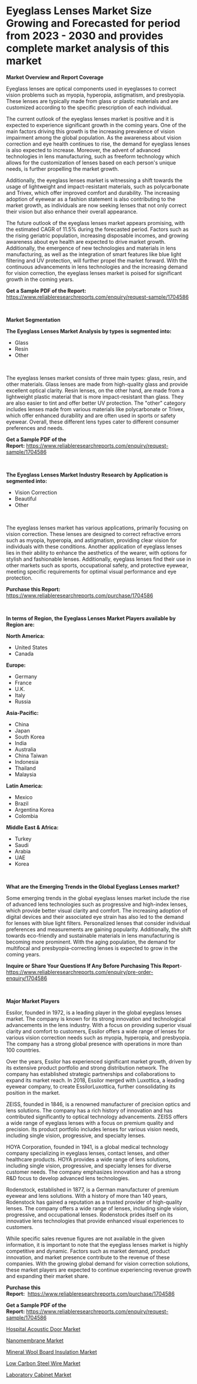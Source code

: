 <p><h1>Eyeglass Lenses Market Size Growing and Forecasted for period from 2023 - 2030 and provides complete market analysis of this market</h1></p><p><strong>Market Overview and Report Coverage</strong></p>
<p><p>Eyeglass lenses are optical components used in eyeglasses to correct vision problems such as myopia, hyperopia, astigmatism, and presbyopia. These lenses are typically made from glass or plastic materials and are customized according to the specific prescription of each individual.</p><p>The current outlook of the eyeglass lenses market is positive and it is expected to experience significant growth in the coming years. One of the main factors driving this growth is the increasing prevalence of vision impairment among the global population. As the awareness about vision correction and eye health continues to rise, the demand for eyeglass lenses is also expected to increase. Moreover, the advent of advanced technologies in lens manufacturing, such as freeform technology which allows for the customization of lenses based on each person's unique needs, is further propelling the market growth.</p><p>Additionally, the eyeglass lenses market is witnessing a shift towards the usage of lightweight and impact-resistant materials, such as polycarbonate and Trivex, which offer improved comfort and durability. The increasing adoption of eyewear as a fashion statement is also contributing to the market growth, as individuals are now seeking lenses that not only correct their vision but also enhance their overall appearance.</p><p>The future outlook of the eyeglass lenses market appears promising, with the estimated CAGR of 11.5% during the forecasted period. Factors such as the rising geriatric population, increasing disposable incomes, and growing awareness about eye health are expected to drive market growth. Additionally, the emergence of new technologies and materials in lens manufacturing, as well as the integration of smart features like blue light filtering and UV protection, will further propel the market forward. With the continuous advancements in lens technologies and the increasing demand for vision correction, the eyeglass lenses market is poised for significant growth in the coming years.</p></p>
<p><strong>Get a Sample PDF of the Report:</strong> <a href="https://www.reliableresearchreports.com/enquiry/request-sample/1704586">https://www.reliableresearchreports.com/enquiry/request-sample/1704586</a></p>
<p>&nbsp;</p>
<p><strong>Market Segmentation</strong></p>
<p><strong>The Eyeglass Lenses Market Analysis by types is segmented into:</strong></p>
<p><ul><li>Glass</li><li>Resin</li><li>Other</li></ul></p>
<p>&nbsp;</p>
<p><p>The eyeglass lenses market consists of three main types: glass, resin, and other materials. Glass lenses are made from high-quality glass and provide excellent optical clarity. Resin lenses, on the other hand, are made from a lightweight plastic material that is more impact-resistant than glass. They are also easier to tint and offer better UV protection. The "other" category includes lenses made from various materials like polycarbonate or Trivex, which offer enhanced durability and are often used in sports or safety eyewear. Overall, these different lens types cater to different consumer preferences and needs.</p></p>
<p><strong>Get a Sample PDF of the Report:</strong>&nbsp;<a href="https://www.reliableresearchreports.com/enquiry/request-sample/1704586">https://www.reliableresearchreports.com/enquiry/request-sample/1704586</a></p>
<p>&nbsp;</p>
<p><strong>The Eyeglass Lenses Market Industry Research by Application is segmented into:</strong></p>
<p><ul><li>Vision Correction</li><li>Beautiful</li><li>Other</li></ul></p>
<p>&nbsp;</p>
<p><p>The eyeglass lenses market has various applications, primarily focusing on vision correction. These lenses are designed to correct refractive errors such as myopia, hyperopia, and astigmatism, providing clear vision for individuals with these conditions. Another application of eyeglass lenses lies in their ability to enhance the aesthetics of the wearer, with options for stylish and fashionable lenses. Additionally, eyeglass lenses find their use in other markets such as sports, occupational safety, and protective eyewear, meeting specific requirements for optimal visual performance and eye protection.</p></p>
<p><strong>Purchase this Report:</strong>&nbsp; <a href="https://www.reliableresearchreports.com/purchase/1704586">https://www.reliableresearchreports.com/purchase/1704586</a></p>
<p>&nbsp;</p>
<p><strong>In terms of Region, the Eyeglass Lenses Market Players available by Region are:</strong></p>
<p>
    <p> <strong> North America: </strong>
        <ul>
            <li>United States</li>
            <li>Canada</li>
        </ul>
        </p> 
    <p> <strong> Europe: </strong>
        <ul>
            <li>Germany</li>
            <li>France</li>
            <li>U.K.</li>
            <li>Italy</li>
            <li>Russia</li>
        </ul>
        </p> 
    <p> <strong> Asia-Pacific: </strong>
        <ul>
            <li>China</li>
            <li>Japan</li>
            <li>South Korea</li>
            <li>India</li>
            <li>Australia</li>
            <li>China Taiwan</li>
            <li>Indonesia</li>
            <li>Thailand</li>
            <li>Malaysia</li>
        </ul>
        </p> 
    <p> <strong> Latin America: </strong>
        <ul>
            <li>Mexico</li>
            <li>Brazil</li>
            <li>Argentina Korea</li>
            <li>Colombia</li>
        </ul>
        </p> 
    <p> <strong> Middle East & Africa: </strong>
        <ul>
            <li>Turkey</li>
            <li>Saudi</li>
            <li>Arabia</li>
            <li>UAE</li>
            <li>Korea</li>
        </ul>
    </p>
    </p>
<p>&nbsp;</p>
<p><strong>What are the Emerging Trends in the Global Eyeglass Lenses market?</strong></p>
<p><p>Some emerging trends in the global eyeglass lenses market include the rise of advanced lens technologies such as progressive and high-index lenses, which provide better visual clarity and comfort. The increasing adoption of digital devices and their associated eye strain has also led to the demand for lenses with blue light filters. Personalized lenses that consider individual preferences and measurements are gaining popularity. Additionally, the shift towards eco-friendly and sustainable materials in lens manufacturing is becoming more prominent. With the aging population, the demand for multifocal and presbyopia-correcting lenses is expected to grow in the coming years.</p></p>
<p><strong>Inquire or Share Your Questions If Any Before Purchasing This Report</strong>- <a href="https://www.reliableresearchreports.com/enquiry/pre-order-enquiry/1704586">https://www.reliableresearchreports.com/enquiry/pre-order-enquiry/1704586</a></p>
<p>&nbsp;</p>
<p><strong>Major Market Players</strong></p>
<p><p>Essilor, founded in 1972, is a leading player in the global eyeglass lenses market. The company is known for its strong innovation and technological advancements in the lens industry. With a focus on providing superior visual clarity and comfort to customers, Essilor offers a wide range of lenses for various vision correction needs such as myopia, hyperopia, and presbyopia. The company has a strong global presence with operations in more than 100 countries.</p><p>Over the years, Essilor has experienced significant market growth, driven by its extensive product portfolio and strong distribution network. The company has established strategic partnerships and collaborations to expand its market reach. In 2018, Essilor merged with Luxottica, a leading eyewear company, to create EssilorLuxottica, further consolidating its position in the market.</p><p>ZEISS, founded in 1846, is a renowned manufacturer of precision optics and lens solutions. The company has a rich history of innovation and has contributed significantly to optical technology advancements. ZEISS offers a wide range of eyeglass lenses with a focus on premium quality and precision. Its product portfolio includes lenses for various vision needs, including single vision, progressive, and specialty lenses.</p><p>HOYA Corporation, founded in 1941, is a global medical technology company specializing in eyeglass lenses, contact lenses, and other healthcare products. HOYA provides a wide range of lens solutions, including single vision, progressive, and specialty lenses for diverse customer needs. The company emphasizes innovation and has a strong R&D focus to develop advanced lens technologies.</p><p>Rodenstock, established in 1877, is a German manufacturer of premium eyewear and lens solutions. With a history of more than 140 years, Rodenstock has gained a reputation as a trusted provider of high-quality lenses. The company offers a wide range of lenses, including single vision, progressive, and occupational lenses. Rodenstock prides itself on its innovative lens technologies that provide enhanced visual experiences to customers.</p><p>While specific sales revenue figures are not available in the given information, it is important to note that the eyeglass lenses market is highly competitive and dynamic. Factors such as market demand, product innovation, and market presence contribute to the revenue of these companies. With the growing global demand for vision correction solutions, these market players are expected to continue experiencing revenue growth and expanding their market share.</p></p>
<p><strong>Purchase this Report:</strong>&nbsp;&nbsp;<a href="https://www.reliableresearchreports.com/purchase/1704586">https://www.reliableresearchreports.com/purchase/1704586</a></p>
<p></p>
<p><strong>Get a Sample PDF of the Report:</strong>&nbsp;<a href="https://www.reliableresearchreports.com/enquiry/request-sample/1704586">https://www.reliableresearchreports.com/enquiry/request-sample/1704586</a></p>
<p><p><a href="https://medium.com/@rosejohnson762014/hospital-acoustic-door-market-furnishes-information-on-market-share-market-trends-and-market-5def07daaae0">Hospital Acoustic Door Market</a></p><p><a href="https://www.linkedin.com/pulse/nanomembrane-market-research-report-unlocks-analysis-financial-ibhne/">Nanomembrane Market</a></p><p><a href="https://www.linkedin.com/pulse/mineral-wool-board-insulation-market-size-growth-forecast-olp4e/">Mineral Wool Board Insulation Market</a></p><p><a href="https://medium.com/@joanobrien1990/low-carbon-steel-wire-market-research-report-its-history-and-forecast-2023-to-2030-e616d0d7e6ab">Low Carbon Steel Wire Market</a></p><p><a href="https://github.com/YashRP12/Market-Research-Report-List-1/blob/main/laboratory-cabinet-market.md">Laboratory Cabinet Market</a></p></p>